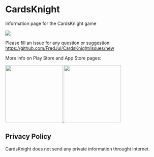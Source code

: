 # CardsKnight
Information page for the CardsKnight game

<img src="https://lh3.googleusercontent.com/pbrgTe0CvBkoIbq-sskyVu6NyqGJz9JXCBf7ZK79_t2RLAt7akkyY8F5KgVa6bFCZYI=h600-rw"/>


Please fill an issue for any question or suggestion: https://github.com/FredJul/CardsKnight/issues/new

More info on Play Store and App Store pages:

<a href="https://play.google.com/store/apps/details?id=net.frju.cards" target="_blank" class="is-slightly-elevated" rel="nofollow">
  <img src="https://itsallwidgets.com/images/google.png" style="width:180px"/>
</a>
<a href="https://apps.apple.com/fr/app/warmd/id1487848837" target="_blank" class="is-slightly-elevated" rel="nofollow">
  <img src="https://itsallwidgets.com/images/apple.png" style="width:180px"/>
</a>

## Privacy Policy
CardsKnight does not send any private information throught internet.
